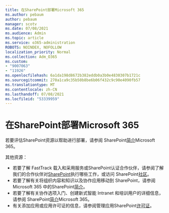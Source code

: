 ```yaml
---
title: 在SharePoint部署Microsoft 365
ms.author: pebaum
author: pebaum
manager: scotv
ms.date: 07/08/2021
ms.audience: Admin
ms.topic: article
ms.service: o365-administration
ROBOTS: NOINDEX, NOFOLLOW
localization_priority: Normal
ms.collection: Adm_O365
ms.custom:
- "9007063"
- "11926"
ms.openlocfilehash: 6a1da198d8672b382eddb0a3b0e4830307b1721c
ms.sourcegitcommit: 270a1ca9c35b50b8be6b06f432c9c90e4090fb57
ms.translationtype: MT
ms.contentlocale: zh-CN
ms.lasthandoff: 07/08/2021
ms.locfileid: "53339959"
---
```

# <a name="deploy-sharepoint-in-microsoft-365"></a>在SharePoint部署Microsoft 365

若要评估SharePoint资源以帮助进行部署，请参阅 SharePoint[简介](/sharepoint/introduction)Microsoft 365。 

其他资源： 

- 若要了解 FastTrack 载入和采用服务或SharePoint认证合作伙伴，请参阅了解我们的合作伙伴对[SharePoint](/microsoft-365/sharepoint/sharepoint-partners-sharepoint-support)执行哪些工作，或访问 SharePoint[社区](https://techcommunity.microsoft.com/t5/sharepoint/ct-p/SharePoint)。 
- 若要了解有关将组织内容和知识以及协作应用移动到 SharePoint，请参阅 Microsoft 365 中的SharePoint[简介](/sharepoint/introduction#migration)。 
- 若要了解有关协作选项入门、创建新式智能 Intranet 和培训用户的详细信息，请参阅 SharePoint[简介](/sharepoint/introduction#collaboration)Microsoft 365。 
- 有关添加应用或应用许可证的信息，请参阅管理应用SharePoint[许可证](/sharepoint/manage-app-licenses)。 


